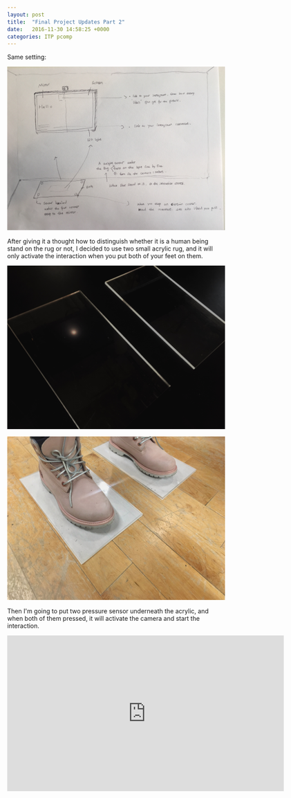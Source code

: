 ```yaml
---
layout: post
title:  "Final Project Updates Part 2"
date:   2016-11-30 14:58:25 +0000
categories: ITP pcomp
---
```

Same setting:


![w2_p1](/pics/PCfinal_4.JPG)
<br/>



After giving it a thought how to distinguish whether it is a human being stand on the rug or not, I decided to use two small acrylic rug, and it will only activate the interaction when you put both of your feet on them.


![w2_p1](/pics/f_1130_1.JPG)


![w2_p1](/pics/f_1130_2.JPG)


Then I'm going to put two pressure sensor underneath the  acrylic, and when both of them pressed, it will activate the camera and start the interaction. 


<iframe src="https://player.vimeo.com/video/193912341" width="640" height="360" frameborder="0" webkitallowfullscreen mozallowfullscreen allowfullscreen></iframe>
<br/>

